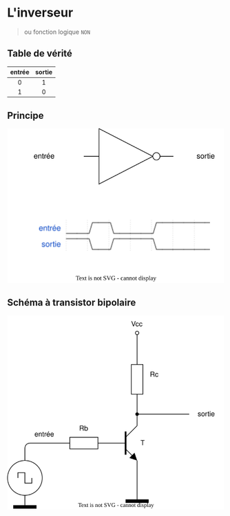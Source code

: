 # L'inverseur

> ou fonction logique `NON`

## Table de vérité

| entrée | sortie |
| :----: | :----: |
|   0    |   1    |
|   1    |   0    |

## Principe

![drawio](inverseur.drawio.svg)

## Schéma à transistor bipolaire

![drawio](transistor.drawio.svg)

